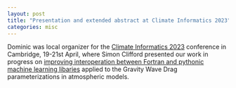 ```yaml
---
layout: post
title: "Presentation and extended abstract at Climate Informatics 2023"
categories: misc
---
```


Dominic was local organizer for the [Climate Informatics 2023](https://cambridge-iccs.github.io/climate-informatics-2023/) conference
in Cambridge, 19-21st April, where Simon Clifford presented our work in progress on
[improving interoperation between Fortran and pythonic machine learning libaries](https://cambridge-iccs.github.io/climate-informatics-2023/assets/pdfs/Reducing_the_overhead_of_coupled_ML_models.pdf)
applied to the Gravity Wave Drag parameterizations in atmospheric models. 
